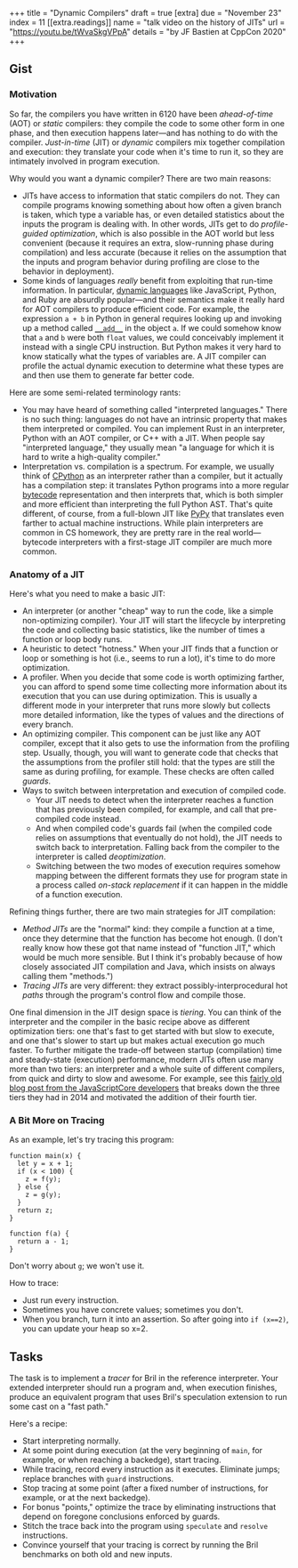 +++
title = "Dynamic Compilers"
draft = true
[extra]
due = "November 23"
index = 11
[[extra.readings]]
name = "talk video on the history of JITs"
url = "https://youtu.be/tWvaSkgVPpA"
details = "by JF Bastien at CppCon 2020"
+++
## Gist

### Motivation

So far, the compilers you have written in 6120 have been *ahead-of-time* (AOT) or *static* compilers: they compile the code to some other form in one phase, and then execution happens later—and has nothing to do with the compiler.
*Just-in-time* (JIT) or *dynamic* compilers mix together compilation and execution: they translate your code when it's time to run it, so they are intimately involved in program execution.

Why would you want a dynamic compiler? There are two main reasons:

* JITs have access to information that static compilers do not. They can compile programs knowing something about how often a given branch is taken, which type a variable has, or even detailed statistics about the inputs the program is dealing with. In other words, JITs get to do *profile-guided optimization*, which is also possible in the AOT world but less convenient (because it requires an extra, slow-running phase during compilation) and less accurate (because it relies on the assumption that the inputs and program behavior during profiling are close to the behavior in deployment).
* Some kinds of languages *really* benefit from exploiting that run-time information. In particular, [dynamic languages][dl] like JavaScript, Python, and Ruby are absurdly popular—and their semantics make it really hard for AOT compilers to produce efficient code. For example, the expression `a + b` in Python in general requires looking up and invoking up a method called [`__add__`][pyadd] in the object `a`. If we could somehow know that `a` and `b` were both `float` values, we could conceivably implement it instead with a single CPU instruction. But Python makes it very hard to know statically what the types of variables are. A JIT compiler can profile the actual dynamic execution to determine what these types are and then use them to generate far better code.

Here are some semi-related terminology rants:

* You may have heard of something called "interpreted languages."
  There is no such thing: languages do not have an intrinsic property that makes them interpreted or compiled.
  You can implement Rust in an interpreter, Python with an AOT compiler, or C++ with a JIT.
  When people say "interpreted language," they usually mean "a language for which it is hard to write a high-quality compiler."
* Interpretation vs. compilation is a spectrum.
  For example, we usually think of [CPython][] as an interpreter rather than a compiler, but it actually has a compilation step:
  it translates Python programs into a more regular [bytecode][py-bytecode] representation and then interprets that, which is both simpler and more efficient than interpreting the full Python AST.
  That's quite different, of course, from a full-blown JIT like [PyPy][] that translates even farther to actual machine instructions.
  While plain interpreters are common in CS homework, they are pretty rare in the real world—bytecode interpreters with a first-stage JIT compiler are much more common.

### Anatomy of a JIT

Here's what you need to make a basic JIT:

* An interpreter (or another "cheap" way to run the code, like a simple non-optimizing compiler). Your JIT will start the lifecycle by interpreting the code and collecting basic statistics, like the number of times a function or loop body runs.
* A heuristic to detect "hotness." When your JIT finds that a function or loop or something is hot (i.e., seems to run a lot), it's time to do more optimization.
* A profiler. When you decide that some code is worth optimizing farther, you can afford to spend some time collecting more information about its execution that you can use during optimization. This is usually a different mode in your interpreter that runs more slowly but collects more detailed information, like the types of values and the directions of every branch.
* An optimizing compiler. This component can be just like any AOT compiler, except that it also gets to use the information from the profiling step. Usually, though, you will want to generate code that checks that the assumptions from the profiler still hold: that the types are still the same as during profiling, for example. These checks are often called *guards*.
* Ways to switch between interpretation and execution of compiled code.
    * Your JIT needs to detect when the interpreter reaches a function that has previously been compiled, for example, and call that pre-compiled code instead.
    * And when compiled code's guards fail (when the compiled code relies on assumptions that eventually do not hold), the JIT needs to switch back to interpretation. Falling back from the compiler to the interpreter is called *deoptimization*.
    * Switching between the two modes of execution requires somehow mapping between the different formats they use for program state in a process called *on-stack replacement* if it can happen in the middle of a function execution.

Refining things further, there are two main strategies for JIT compilation:

* *Method JITs* are the "normal" kind: they compile a function at a time, once they determine that the function has become hot enough. (I don't really know how these got that name instead of "function JIT," which would be much more sensible. But I think it's probably because of how closely associated JIT compilation and Java, which insists on always calling them "methods.")
* *Tracing JITs* are very different: they extract possibly-interprocedural hot *paths* through the program's control flow and compile those.

One final dimension in the JIT design space is *tiering*.
You can think of the interpreter and the compiler in the basic recipe above as different optimization tiers: one that's fast to get started with but slow to execute, and one that's slower to start up but makes actual execution go much faster.
To further mitigate the trade-off between startup (compilation) time and steady-state (execution) performance, modern JITs often use many more than two tiers:
an interpreter and a whole suite of different compilers, from quick and dirty to slow and awesome.
For example, see this [fairly old blog post from the JavaScriptCore developers][ftl] that breaks down the three tiers they had in 2014 and motivated the addition of their fourth tier.

### A Bit More on Tracing

As an example, let's try tracing this program:

    function main(x) {
      let y = x + 1;
      if (x < 100) {
        z = f(y);
      } else {
        z = g(y);
      }
      return z;
    }

    function f(a) {
      return a - 1;
    }

Don't worry about `g`; we won't use it.

How to trace:

- Just run every instruction.
- Sometimes you have concrete values; sometimes you don't.
- When you branch, turn it into an assertion. So after going into `if (x==2)`, you can update your heap so x=2.

## Tasks

The task is to implement a *tracer* for Bril in the reference interpreter.
Your extended interpreter should run a program and, when execution finishes, produce an equivalent program that uses Bril's speculation extension to run some cast on a "fast path."

Here's a recipe:

* Start interpreting normally.
* At some point during execution (at the very beginning of `main`, for example, or when reaching a backedge), start tracing.
* While tracing, record every instruction as it executes. Eliminate jumps; replace branches with `guard` instructions.
* Stop tracing at some point (after a fixed number of instructions, for example, or at the next backedge).
* For bonus "points," optimize the trace by eliminating instructions that depend on foregone conclusions enforced by guards.
* Stitch the trace back into the program using `speculate` and `resolve` instructions.
* Convince yourself that your tracing is correct by running the Bril benchmarks on both old and new inputs.

[dl]: https://en.wikipedia.org/wiki/Dynamic_programming_language
[pyadd]: https://docs.python.org/3/reference/datamodel.html#object.__add__
[cpython]: https://github.com/python/cpython
[py-bytecode]: https://docs.python.org/3/library/dis.html
[pypy]: https://www.pypy.org
[ftl]: https://webkit.org/blog/3362/introducing-the-webkit-ftl-jit/
